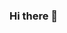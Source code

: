 ### Hi there 👋

<!--
**dedeogluhu/dedeogluhu** is a ✨ _special_ ✨ repository because its `README.md` (this file) appears on your GitHub profile.

Here are some ideas to get you started:

- ⚡ I usually write c# but i love python and js as well
- ⚡ Other skills : Game engines (Mostly Unity), Git, Linux, Html, Css, SQL
- ⚡ Currently learning : Ethical Hacking and Chinese
- ⚡ Planning to Learn : Word, Excel and Powerpoint in the near future
